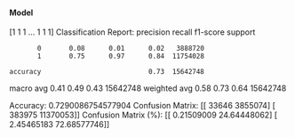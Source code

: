 #### Model
[1 1 1 ... 1 1 1]
Classification Report:
              precision    recall  f1-score   support

           0       0.08      0.01      0.02   3888720
           1       0.75      0.97      0.84  11754028

    accuracy                           0.73  15642748
   macro avg       0.41      0.49      0.43  15642748
weighted avg       0.58      0.73      0.64  15642748

Accuracy: 0.7290086754577904
Confusion Matrix:
[[   33646  3855074]
 [  383975 11370053]]
Confusion Matrix (%):
[[ 0.21509009 24.64448062]
 [ 2.45465183 72.68577746]]
